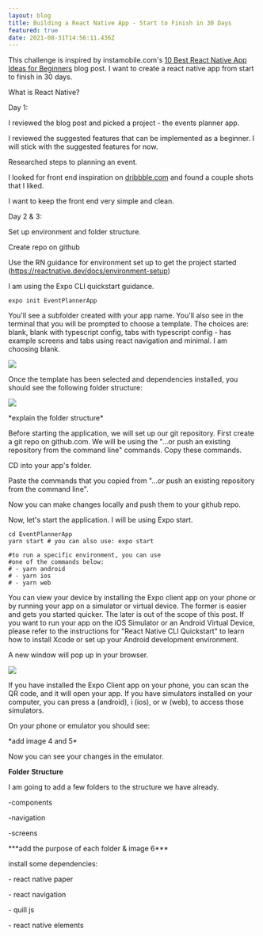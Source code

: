 ```yaml
---
layout: blog
title: Building a React Native App - Start to Finish in 30 Days
featured: true
date: 2021-08-31T14:56:11.436Z
---
```

This challenge is inspired by instamobile.com's [10 Best React Native App Ideas for Beginners](https://www.instamobile.io/react-native-tutorials/react-native-app-ideas-beginners/) blog post. I want to create a react native app from start to finish in 30 days.

What is React Native?

Day 1:

I reviewed the blog post and picked a project - the events planner app.

I reviewed the suggested features that can be implemented as a beginner. I will stick with the suggested features for now. 

Researched steps to planning an event.

I looked for front end inspiration on [dribbble.com](https://dribbble.com/shots) and found a couple shots that I liked. 

I want to keep the front end very simple and clean.

Day 2 & 3:

Set up environment and folder structure.

Create repo on github

Use the RN guidance for environment set up to get the project started (https://reactnative.dev/docs/environment-setup)

I am using the Expo CLI quickstart guidance.

```
expo init EventPlannerApp
```

You'll see a subfolder created with your app name. You'll also see in the terminal that you will be prompted to choose a template. The choices are: blank, blank with typescript config, tabs with typescript config - has example screens and tabs using react navigation and minimal. I am choosing blank.

![](/images/image1.png)

Once the template has been selected and dependencies installed, you should see the following folder structure:

![](/images/image2.png)

\*explain the folder structure\*

Before starting the application, we will set up our git repository. First create a git repo on github.com. We will be using the "…or push an existing repository from the command line" commands. Copy these commands.

CD into your app's folder. 

Paste the commands that you copied from "…or push an existing repository from the command line".

Now you can make changes locally and push them to your github repo. 

Now, let's start the application. I will be using Expo start.

```
cd EventPlannerApp
yarn start # you can also use: expo start

#to run a specific environment, you can use 
#one of the commands below:
# - yarn android
# - yarn ios
# - yarn web
```

You can view your device by installing the Expo client app on your phone or by running your app on a simulator or virtual device. The former is easier and gets you started quicker. The later is out of the scope of this post. If you want to run your app on the iOS Simulator or an Android Virtual Device, please refer to the instructions for "React Native CLI Quickstart" to learn how to install Xcode or set up your Android development environment.

A new window will pop up in your browser.

![](/images/image3.png)

If you have installed the Expo Client app on your phone, you can scan the QR code, and it will open your app. If you have simulators installed on your computer, you can  press a (android), i (ios), or w (web), to access those simulators. 

On your phone or emulator you should see:

\*add image 4 and 5\*

Now you can see your changes in the emulator.

**Folder Structure**

I am going to add a few folders to the structure we have already.

\-components 

\-navigation

\-screens

\*\*\*add the purpose of each folder & image 6\*\*\*

install some dependencies:

\- react native paper

\- react navigation

\- quill js

\- react native elements